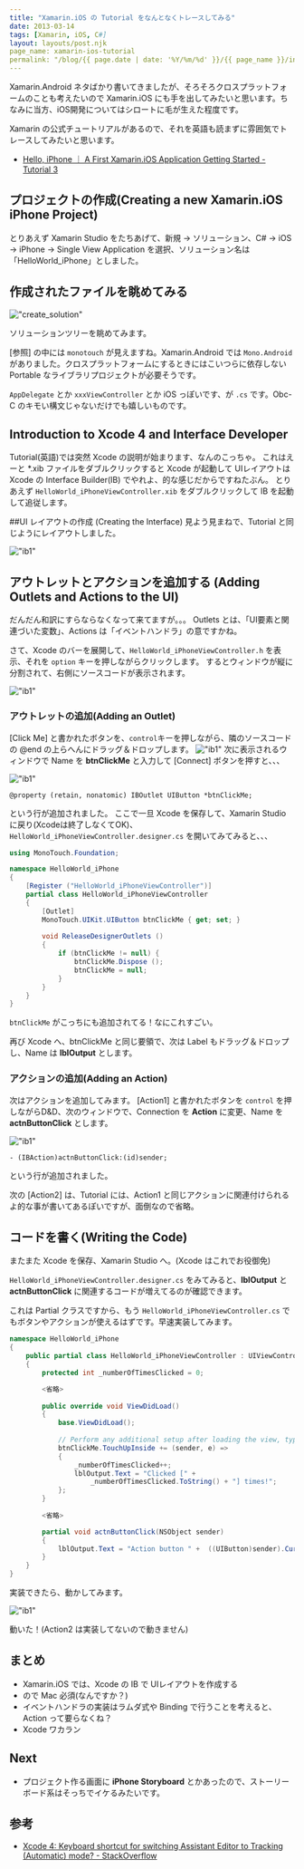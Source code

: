 ```yaml
---
title: "Xamarin.iOS の Tutorial をなんとなくトレースしてみる"
date: 2013-03-14
tags: [Xamarin, iOS, C#]
layout: layouts/post.njk
page_name: xamarin-ios-tutorial
permalink: "/blog/{{ page.date | date: '%Y/%m/%d' }}/{{ page_name }}/index.html"
---
```


Xamarin.Android ネタばかり書いてきましたが、そろそろクロスプラットフォームのことも考えたいので Xamarin.iOS にも手を出してみたいと思います。ちなみに当方、iOS開発についてはシロートに毛が生えた程度です。

<!--more-->

Xamarin の公式チュートリアルがあるので、それを英語も読まずに雰囲気でトレースしてみたいと思います。

* [Hello, iPhone ｜ A First Xamarin.iOS Application Getting Started - Tutorial 3](http://docs.xamarin.com/guides/ios/getting_started/hello%2C_world)

## プロジェクトの作成(Creating a new Xamarin.iOS iPhone Project)
とりあえず Xamarin Studio をたちあげて、新規 → ソリューション、C# → iOS → iPhone → Single View Application を選択、ソリューション名は「HelloWorld_iPhone」としました。

## 作成されたファイルを眺めてみる
!["create_solution"](https://blog.amay0777.net/img/posts/xamarin_ios_created_screen.png)

ソリューションツリーを眺めてみます。

[参照] の中には ``monotouch`` が見えますね。Xamarin.Android では ``Mono.Android`` がありました。クロスプラットフォームにするときにはこいつらに依存しない Portable なライブラリプロジェクトが必要そうです。

``AppDelegate`` とか ``xxxViewController`` とか iOS っぽいです、が ``.cs`` です。Obc-C のキモい構文じゃないだけでも嬉しいものです。

## Introduction to Xcode 4 and Interface Developer
Tutorial(英語)では突然 Xcode の説明が始まります、なんのこっちゃ。
これはえーと *.xib ファイルをダブルクリックすると Xcode が起動して UIレイアウトは Xcode の Interface Builder(IB) でやれよ、的な感じだからですねたぶん。
とりあえず ``HelloWorld_iPhoneViewController.xib`` をダブルクリックして IB を起動して追従します。

##UI レイアウトの作成 (Creating the Interface)
見よう見まねで、Tutorial と同じようにレイアウトしました。

!["ib1"](https://blog.amay0777.net/img/posts/xamarin_ios_ib_1.png)

## アウトレットとアクションを追加する (Adding Outlets and Actions to the UI)
だんだん和訳にすらならなくなって来てますが。。。
Outlets とは、「UI要素と関連づいた変数」、Actions は「イベントハンドラ」の意ですかね。

さて、Xcode のバーを展開して、``HelloWorld_iPhoneViewController.h`` を表示、それを ``option`` キーを押しながらクリックします。
するとウィンドウが縦に分割されて、右側にソースコードが表示されます。

!["ib1"](https://blog.amay0777.net/img/posts/xamarin_ios_ib_2.png)

### アウトレットの追加(Adding an Outlet)
[Click Me] と書かれたボタンを、``control``キーを押しながら、隣のソースコードの @end の上らへんにドラッグ＆ドロップします。
!["ib1"](https://blog.amay0777.net/img/posts/xamarin_ios_ib_3.png)
次に表示されるウィンドウで Name を **btnClickMe** と入力して [Connect] ボタンを押すと、、、

!["ib1"](https://blog.amay0777.net/img/posts/xamarin_ios_ib_4.png)

```objc
@property (retain, nonatomic) IBOutlet UIButton *btnClickMe;
```
という行が追加されました。
ここで一旦 Xcode を保存して、Xamarin Studio に戻り(Xcodeは終了しなくてOK)、``HelloWorld_iPhoneViewController.designer.cs`` を開いてみてみると、、、

```csharp HelloWorld_iPhoneViewController.designer.cs
using MonoTouch.Foundation;

namespace HelloWorld_iPhone
{
	[Register ("HelloWorld_iPhoneViewController")]
	partial class HelloWorld_iPhoneViewController
	{
		[Outlet]
		MonoTouch.UIKit.UIButton btnClickMe { get; set; }
		
		void ReleaseDesignerOutlets ()
		{
			if (btnClickMe != null) {
				btnClickMe.Dispose ();
				btnClickMe = null;
			}
		}
	}
}
```

``btnClickMe`` がこっちにも追加されてる！なにこれすごい。

再び Xcode へ、btnClickMe と同じ要領で、次は Label もドラッグ＆ドロップし、Name は **lblOutput** とします。 

### アクションの追加(Adding an Action)
次はアクションを追加してみます。
[Action1] と書かれたボタンを ``control`` を押しながらD&D、次のウィンドウで、Connection を **Action** に変更、Name を **actnButtonClick** とします。

!["ib1"](https://blog.amay0777.net/img/posts/xamarin_ios_ib_5.png)

```objc
- (IBAction)actnButtonClick:(id)sender;
```
という行が追加されました。

次の [Action2] は、Tutorial には、Action1 と同じアクションに関連付けられるよ的な事が書いてあるぽいですが、面倒なので省略。

## コードを書く(Writing the Code)
またまた Xcode を保存、Xamarin Studio へ。(Xcode はこれでお役御免)

``HelloWorld_iPhoneViewController.designer.cs`` をみてみると、**lblOutput** と **actnButtonClick** に関連するコードが増えてるのが確認できます。

これは Partial クラスですから、もう ``HelloWorld_iPhoneViewController.cs`` でもボタンやアクションが使えるはずです。早速実装してみます。

```csharp HelloWorld_iPhoneViewController.cs
namespace HelloWorld_iPhone
{
    public partial class HelloWorld_iPhoneViewController : UIViewController
    {
        protected int _numberOfTimesClicked = 0;

        <省略>
        		
        public override void ViewDidLoad()
        {
            base.ViewDidLoad();
			
            // Perform any additional setup after loading the view, typically from a nib.
            btnClickMe.TouchUpInside += (sender, e) => 
            {
                _numberOfTimesClicked++;
                lblOutput.Text = "Clicked [" +
                    _numberOfTimesClicked.ToString() + "] times!";
            };
        }
		
        <省略>

        partial void actnButtonClick(NSObject sender)
        {
            lblOutput.Text = "Action button " +  ((UIButton)sender).CurrentTitle + " clicked.";
        }
    }
}
```  

実装できたら、動かしてみます。

!["ib1"](https://blog.amay0777.net/img/posts/xamarin_ios_created_debugger_scceeded.png)

動いた！(Action2 は実装してないので動きません)

## まとめ
* Xamarin.iOS では、Xcode の IB で UIレイアウトを作成する
* ので Mac 必須(なんですか？)
* イベントハンドラの実装はラムダ式や Binding で行うことを考えると、Action って要らなくね？
* Xcode ワカラン

## Next
* プロジェクト作る画面に **iPhone Storyboard** とかあったので、ストーリーボード系はそっちでイケるみたいです。

## 参考
* [Xcode 4: Keyboard shortcut for switching Assistant Editor to Tracking (Automatic) mode? - StackOverflow](http://stackoverflow.com/questions/6710957/xcode-4-keyboard-shortcut-for-switching-assistant-editor-to-tracking-automatic#)